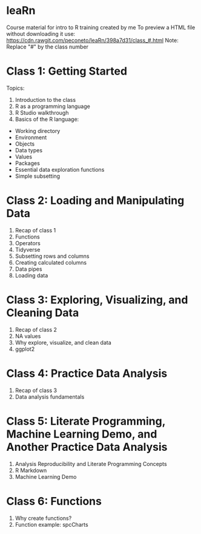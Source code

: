 # leaRn
Course material for intro to R training created by me
To preview a HTML file without downloading it use: https://cdn.rawgit.com/peconeto/leaRn/398a7d31/class_#.html
Note: Replace "#" by the class number

# Class 1: Getting Started

Topics:
1. Introduction to the class
2. R as a programming language
3. R Studio walkthrough
4. Basics of the R language:
- Working directory
- Environment
- Objects
- Data types
- Values
- Packages
- Essential data exploration functions
- Simple subsetting

# Class 2: Loading and Manipulating Data
1. Recap of class 1
2. Functions
3. Operators
4. Tidyverse
5. Subsetting rows and columns
6. Creating calculated columns
7. Data pipes
8. Loading data

# Class 3: Exploring, Visualizing, and Cleaning Data
1. Recap of class 2
2. NA values
3. Why explore, visualize, and clean data
4. ggplot2

# Class 4: Practice Data Analysis
1. Recap of class 3
2. Data analysis fundamentals

# Class 5: Literate Programming, Machine Learning Demo, and Another Practice Data Analysis
1. Analysis Reproducibility and Literate Programming Concepts
2. R Markdown
3. Machine Learning Demo

# Class 6: Functions
1. Why create functions?
2. Function example: spcCharts
